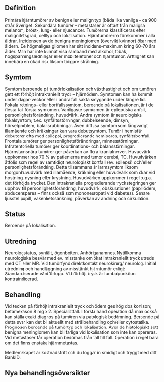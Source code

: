 ## Definition

Primära hjärntumörer av benign eller malign typ (båda lika vanliga – ca 900 st/år Sverige). Sekundära tumörer – metastaser är oftast från maligna melanom, bröst-, lung- eller njurcancer.
Tumörerna klassificeras efter malignitetsgrad, celltyp och lokalisation. Hjärntumörerna förekommer i alla åldrar. Incidensen av de benigna meningiomen (övervikt kvinnor) ökar med åldern. De högmaligna gliomen har sitt incidens-maximum kring 60–70 års ålder. Man har inte kunnat visa samband med alkohol, tobak, högspänningsledningar eller mobiltelefoner och hjärntumör. Ärftlighet kan innebära en ökad risk liksom tidigare strålning.

## Symtom

Symtom beroende på tumörlokalisation och växthastighet och om tumören gett ett förhöjt intrakraniellt tryck – hjärnödem. Symtomen kan ha kommit under dagar-veckor eller i andra fall sakta smygande under längre tid. Fokala retnings- eller bortfallssymtom, beroende på lokalisationen, är i de flesta fall första symtomen.
Vanligaste symtomen är epileptiska anfall, personlighetsförändring, huvudvärk. Andra symtom är neurologiska fokalsymtom; t.ex. synfältsstörningar, dubbelseende, dimsyn, hörselproblem, balansrubbningar. Även diffusa symtom som långvarigt illamående och kräkningar kan vara debutsymtom.
Tumör i hemisfär debuterar ofta med epilepsi, progredierande hemipares, synfältsbortfall. Frontala tumörer ger personlighetsförändringar, minnesstörningar. Infratentoriella tumörer ger koordinations- och balansstörningar. Hjärnstamsnära tumörer ger påverkan av flera kranialnerver.
Huvudvärk uppkommer hos 70 % av patienterna med tumor cerebri, TC. Huvudvärken åtföljs som regel av samtidigt neurologiskt bortfall (ev. epilepsi) och/eller personlighetsförändring. Detta tillsammans är larmsymtom liksom morgonhuvudvärk med illamående, kräkning eller huvudvärk som ökar vid hostning, nysning eller krystning. Huvudvärken uppkommer i regel p.g.a. det förhöjda trycket. Den intrakraniella progredierande tryckstegringen ger upphov till personlighetsförändring, huvudvärk, obskurationer (papillödem, abducenspares – finns också som mononeuropati vid diabetes). Senare ljusstel pupill, vakenhetssänkning, påverkan av andning och cirkulation.

## Status

Beroende på lokalisation.

## Utredning

Neurologstatus, synfält, ögonbotten. Anhöriganamnes. Nytillkomna neurologiska besvär med ev. misstanke om ökat intrakraniellt tryck utreds med CT eller MR. Vid tumörfynd direktkontakt neurokirurg/ neurolog. Initial utredning och handläggning av misstänkt hjärntumör enligt: Standardiserade vårdförlopp.
Vid förhöjt tryck är lumbalpunktion kontraindicerad.

## Behandling

Vid tecken på förhöjt intrakraniellt tryck och ödem ges hög dos kortison; betamexason 8 mg x 2. Specialistfall. I första hand operation då man också kan ställa exakt diagnos på tumören via patologisk bedömning. Beroende på detta svar kan det bli aktuellt med strålbehandling och/eller cytostatika. Prognosen beroende på tumörtyp och lokalisation. Även de histologiskt sett benigna meningiomen kan bli farliga vid lokalisation som inte kan opereras. Vid metastaser får operation bedömas från fall till fall. Operation i regel bara om det finns enstaka hjärnmetastas.


Medlemskapet är kostnadsfritt och du loggar in smidigt och tryggt med ditt BankID.

## Nya behandlingsöversikter

